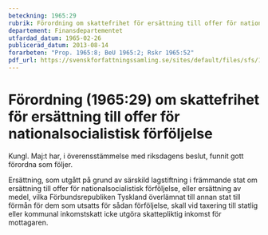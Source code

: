 ```yaml
---
beteckning: 1965:29
rubrik: Förordning om skattefrihet för ersättning till offer för nationalsocialistisk förföljelse
departement: Finansdepartementet
utfardad_datum: 1965-02-26
publicerad_datum: 2013-08-14
forarbeten: "Prop. 1965:8; BeU 1965:2; Rskr 1965:52"
pdf_url: https://svenskforfattningssamling.se/sites/default/files/sfs/1965-02/SFS1965-29.pdf
---
```


# Förordning (1965:29) om skattefrihet för ersättning till offer för nationalsocialistisk förföljelse

Kungl. Maj:t har, i överensstämmelse med riksdagens beslut, funnit gott förordna som följer.

Ersättning, som utgått på grund av särskild lagstiftning i främmande stat om ersättning till offer för nationalsocialistisk förföljelse, eller ersättning av medel, vilka Förbundsrepubliken Tyskland överlämnat till annan stat till förmån för dem som utsatts för sådan förföljelse, skall vid taxering till statlig eller kommunal inkomstskatt icke utgöra skattepliktig inkomst för mottagaren.